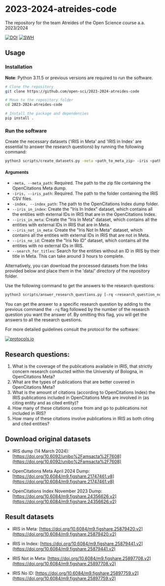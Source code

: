 # 2023-2024-atreides-code
The repository for the team Atreides of the Open Science course a.a. 2023/2024

[![DOI](https://zenodo.org/badge/DOI/10.5281/zenodo.11262417.svg)](https://doi.org/10.5281/zenodo.11262416)
[![SWH](https://archive.softwareheritage.org/badge/origin/https://github.com/open-sci/2023-2024-atreides-code/)](https://archive.softwareheritage.org/browse/origin/?origin_url=https://github.com/open-sci/2023-2024-atreides-code)

## Usage

### Installation

**Note**: Python 3.11.5 or previous versions are required to run the software.

```sh
# Clone the repository
git clone https://github.com/open-sci/2023-2024-atreides-code

# Move to the repository folder
cd 2023-2024-atreides-code

# Install the package and dependencies
pip install .
```

### Run the software

Create the necessary datasets ('IRIS in Meta' and 'IRIS in Index' are essential to answer the research questions) by running the following command:

```sh
python3 scripts/create_datasets.py -meta <path_to_meta_zip> -iris <path_to_iris_zip> [-index <path_to_index_zip>] <dataset_of_choice>
```

#### Arguments

- ```-meta, --meta_path```:	Required. The path to the zip file containing the OpenCitations Meta dump.
- ```-iris, --iris_path```:	Required. The path to the folder containing the IRIS CSV files.
- ```-index, --index_path```:	The path to the OpenCitations Index dump folder.
- ```--iris_in_index```:	Create the "Iris In Index" dataset, which contains all the entities with external IDs in IRIS that are in the OpenCitations Index.
- ```--iris_in_meta```:	Create the "Iris In Meta" dataset, which contains all the entities with external IDs in IRIS that are in Meta.
- ```--iris_not_in_meta```:	Create the "Iris Not In Meta" dataset, which contains all the entities with external IDs in IRIS that are not in Meta.
- ```--iris_no_id```:	Create the "Iris No ID" dataset, which contains all the entities with no external IDs in IRIS.
- ```--search_for_titles```:	Search for the entities without an ID in IRIS by their title in Meta. This can take around 3 hours to complete.

Alternatively, you can download the processed datasets from the links provided below and place them in the 'data/' directory of the repository folder.


Use the following command to get the answers to the research questions:

```sh
python3 scripts/answer_research_questions.py [-rq <research_question_number>]
```

You can get the answer to a specific research question by adding to the previous command the ```-rq``` flag followed by the number of the research question you want the answer of. By omitting this flag, you will get the answers to all the research questions.

For more detailed guidelines consult the protocol for the software:

[![protocols.io](https://a11ybadges.com/badge?logo=protocolsdotio)](https://dx.doi.org/10.17504/protocols.io.3byl497wjgo5/v5)


## Research questions:

1) What is the coverage of the publications available in IRIS, that strictly concern research conducted within the University of Bologna, in OpenCitations Meta?
2) What are the types of publications that are better covered in OpenCitations Meta?
3) What is the amount of citations (according to OpenCitations Index) the IRIS publications included in OpenCitations Meta are involved in (as citing entity and as cited entity)?
4) How many of these citations come from and go to publications not included in IRIS?
5) How many of these citations involve publications in IRIS as both citing and cited entities?

## Download original datasets

- IRIS dump (14 March 2024): [https://doi.org/10.6092/unibo%2Famsacta%2F7608](https://doi.org/10.6092/unibo%2Famsacta%2F7608)

- OpenCitations Meta April 2024 Dump: [https://doi.org/10.6084/m9.figshare.21747461.v8](https://doi.org/10.6084/m9.figshare.21747461.v8)

- OpenCitations Index November 2023 Dump: [https://doi.org/10.6084/m9.figshare.24356626.v2](https://doi.org/10.6084/m9.figshare.24356626.v2)



## Result datasets

- IRIS in Meta: [https://doi.org/10.6084/m9.figshare.25879420.v2](https://doi.org/10.6084/m9.figshare.25879420.v2)

- IRIS in Index: [https://doi.org/10.6084/m9.figshare.25879441.v2](https://doi.org/10.6084/m9.figshare.25879441.v2)

- IRIS Not in Meta: [https://doi.org/10.6084/m9.figshare.25897708.v2](https://doi.org/10.6084/m9.figshare.25897708.v2)

- IRIS No ID: [https://doi.org/10.6084/m9.figshare.25897759.v2](https://doi.org/10.6084/m9.figshare.25897759.v2)
